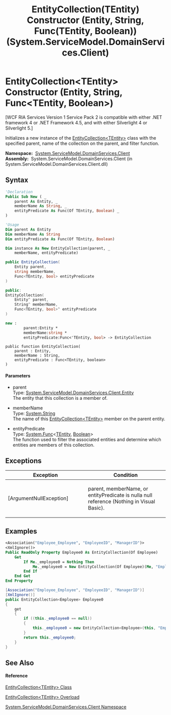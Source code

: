 ﻿---
title: EntityCollection(TEntity) Constructor (Entity, String, Func(TEntity, Boolean)) (System.ServiceModel.DomainServices.Client)
TOCTitle: EntityCollection(TEntity) Constructor (Entity, String, Func(TEntity, Boolean))
ms:assetid: M:System.ServiceModel.DomainServices.Client.EntityCollection`1.#ctor(System.ServiceModel.DomainServices.Client.Entity,System.String,System.Func{`0,System.Boolean})
ms:mtpsurl: https://msdn.microsoft.com/en-us/library/Ff457959(v=VS.91)
ms:contentKeyID: 28899071
ms.date: 01/27/2012
mtps_version: v=VS.91
dev_langs:
- vb
- csharp
- c++
- fsharp
- jscript
api_location:
- System.ServiceModel.DomainServices.Client.dll
api_name:
- System.ServiceModel.DomainServices.Client.EntityCollection`1..ctor
api_type:
- Managed
topic_type:
- apiref
- kbSyntax
product_family_name: VS
ROBOTS: INDEX,FOLLOW
---

# EntityCollection\<TEntity\> Constructor (Entity, String, Func\<TEntity, Boolean\>)

\[WCF RIA Services Version 1 Service Pack 2 is compatible with either .NET framework 4 or .NET Framework 4.5, and with either Silverlight 4 or Silverlight 5.\]

Initializes a new instance of the [EntityCollection\<TEntity\>](ff422772\(v=vs.91\).md) class with the specified parent, name of the collection on the parent, and filter function.

**Namespace:**  [System.ServiceModel.DomainServices.Client](ff422479\(v=vs.91\).md)  
**Assembly:**  System.ServiceModel.DomainServices.Client (in System.ServiceModel.DomainServices.Client.dll)

## Syntax

``` vb
'Declaration
Public Sub New ( _
    parent As Entity, _
    memberName As String, _
    entityPredicate As Func(Of TEntity, Boolean) _
)
```

``` vb
'Usage
Dim parent As Entity
Dim memberName As String
Dim entityPredicate As Func(Of TEntity, Boolean)

Dim instance As New EntityCollection(parent, _
    memberName, entityPredicate)
```

``` csharp
public EntityCollection(
    Entity parent,
    string memberName,
    Func<TEntity, bool> entityPredicate
)
```

``` c++
public:
EntityCollection(
    Entity^ parent, 
    String^ memberName, 
    Func<TEntity, bool>^ entityPredicate
)
```

``` fsharp
new : 
        parent:Entity * 
        memberName:string * 
        entityPredicate:Func<'TEntity, bool> -> EntityCollection
```

``` jscript
public function EntityCollection(
    parent : Entity, 
    memberName : String, 
    entityPredicate : Func<TEntity, boolean>
)
```

#### Parameters

  - parent  
    Type: [System.ServiceModel.DomainServices.Client.Entity](ff422907\(v=vs.91\).md)  
    The entity that this collection is a member of.  

<!-- end list -->

  - memberName  
    Type: [System.String](https://msdn.microsoft.com/en-us/library/s1wwdcbf)  
    The name of this [EntityCollection\<TEntity\>](ff422772\(v=vs.91\).md) member on the parent entity.  

<!-- end list -->

  - entityPredicate  
    Type: [System.Func](https://msdn.microsoft.com/en-us/library/Bb549151)\<[TEntity](ff422772\(v=vs.91\).md), [Boolean](https://msdn.microsoft.com/en-us/library/a28wyd50)\>  
    The function used to filter the associated entities and determine which entities are members of this collection.  

## Exceptions

<table>
<colgroup>
<col style="width: 50%" />
<col style="width: 50%" />
</colgroup>
<thead>
<tr class="header">
<th>Exception</th>
<th>Condition</th>
</tr>
</thead>
<tbody>
<tr class="odd">
<td>[ArgumentNullException]</td>
<td><p>parent, memberName, or entityPredicate is nulla null reference (Nothing in Visual Basic).</p></td>
</tr>
</tbody>
</table>

## Examples

``` vb
<Association("Employee_Employee", "EmployeeID", "ManagerID")>
<XmlIgnore()>
Public ReadOnly Property Employee0 As EntityCollection(Of Employee)
    Get
        If Me._employee0 = Nothing Then
            Me._employee0 = New EntityCollection(Of Employee)(Me, "Employee0", Me.FilterEmployee0);
        End If
    End Get
End Property
```

``` csharp
[Association("Employee_Employee", "EmployeeID", "ManagerID")]
[XmlIgnore()]
public EntityCollection<Employee> Employee0
{
    get
    {
        if ((this._employee0 == null))
        {
            this._employee0 = new EntityCollection<Employee>(this, "Employee0", this.FilterEmployee0);
        }
        return this._employee0;
    }
}
```

## See Also

#### Reference

[EntityCollection\<TEntity\> Class](ff422772\(v=vs.91\).md)

[EntityCollection\<TEntity\> Overload](ff423152\(v=vs.91\).md)

[System.ServiceModel.DomainServices.Client Namespace](ff422479\(v=vs.91\).md)

